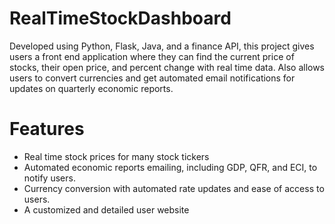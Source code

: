 # RealTimeStockDashboard
Developed using Python, Flask, Java, and a finance API, this project gives users a front end application where they can find the current price of stocks, their open price, and percent change with real time data. Also allows users to convert currencies and get automated email notifications for updates on quarterly economic reports.

# Features
- Real time stock prices for many stock tickers
- Automated economic reports emailing, including GDP, QFR, and ECI, to notify users.
- Currency conversion with automated rate updates and ease of access to users.
- A customized and detailed user website
